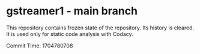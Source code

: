 # gstreamer1 - main branch

This repository contains frozen state of the repository.
Its history is cleared. It is used only for static code
analysis with Codacy.

Commit Time: 1704780708